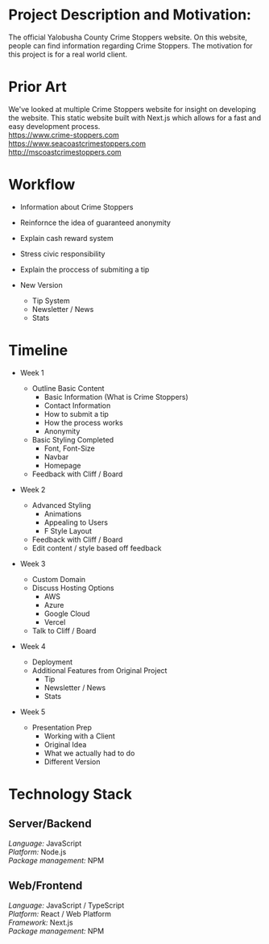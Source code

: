 # Project Description and Motivation: 
The official Yalobusha County Crime Stoppers website. On this website, people can find information regarding Crime Stoppers. The motivation for this project is for a real world client.

# Prior Art
We've looked at multiple Crime Stoppers website for insight on developing the website. This static website built with Next.js which allows for a fast and easy development process.   
https://www.crime-stoppers.com   
https://www.seacoastcrimestoppers.com    
http://mscoastcrimestoppers.com   

# Workflow 
- Information about Crime Stoppers
- Reinfornce the idea of guaranteed anonymity
- Explain cash reward system
- Stress civic responsibility
- Explain the proccess of submiting a tip   

- New Version
  - Tip System
  - Newsletter / News
  - Stats


<!-- # Deployment Workflow / Services -->

# Timeline
- Week 1
  - Outline Basic Content
    - Basic Information (What is Crime Stoppers)
    - Contact Information
    - How to submit a tip
    - How the process works
    - Anonymity
  - Basic Styling Completed
    - Font, Font-Size
    - Navbar
    - Homepage
  - Feedback with Cliff / Board

- Week 2
  - Advanced Styling
    - Animations
    - Appealing to Users
    - F Style Layout
  - Feedback with Cliff / Board
  - Edit content / style based off feedback
  
- Week 3
  - Custom Domain
  - Discuss Hosting Options
    - AWS
    - Azure
    - Google Cloud
    - Vercel
  - Talk to Cliff / Board
- Week 4
  - Deployment
  - Additional Features from Original Project
    - Tip
    - Newsletter / News
    - Stats
- Week 5
  - Presentation Prep
    - Working with a Client
    - Original Idea
    - What we actually had to do
    - Different Version
  

# Technology Stack

## Server/Backend
*Language:* JavaScript  
*Platform:* Node.js  
*Package management:* NPM

## Web/Frontend
*Language:* JavaScript / TypeScript  
*Platform:* React / Web Platform   
*Framework:* Next.js  
*Package management:* NPM 


